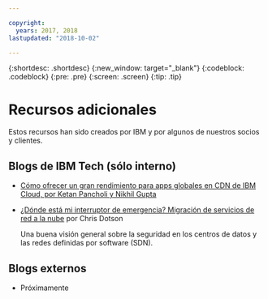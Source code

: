 ```yaml
---

copyright:
  years: 2017, 2018
lastupdated: "2018-10-02"

---
```


{:shortdesc: .shortdesc}
{:new_window: target="_blank"}
{:codeblock: .codeblock}
{:pre: .pre}
{:screen: .screen}
{:tip: .tip}

# Recursos adicionales

Estos recursos han sido creados por IBM y por algunos de nuestros socios y clientes.

## Blogs de IBM Tech (sólo interno)

 * [Cómo ofrecer un gran rendimiento para apps globales en CDN de IBM Cloud, por Ketan Pancholi y Nikhil Gupta](https://www.ibm.com/w3-techblog/use-cases/2018/05/content-delivery-service/)
 
 * [¿Dónde está mi interruptor de emergencia? Migración de servicios de red a la nube](https://www.ibm.com/w3-techblog/wcp/2018/09/migrating-network-services/) por Chris Dotson
 
   Una buena visión general sobre la seguridad en los centros de datos y las redes definidas por software (SDN).


## Blogs externos

* Próximamente
